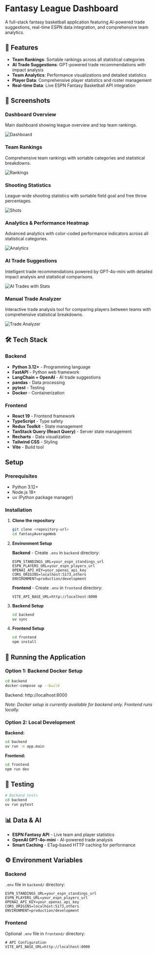 # Fantasy League Dashboard

A full-stack fantasy basketball application featuring AI-powered trade suggestions, real-time ESPN data integration, and comprehensive team analytics.

## 🏀 Features

- **Team Rankings**: Sortable rankings across all statistical categories
- **AI Trade Suggestions**: GPT-powered trade recommendations with impact analysis
- **Team Analytics**: Performance visualizations and detailed statistics
- **Player Data**: Comprehensive player statistics and roster management
- **Real-time Data**: Live ESPN Fantasy Basketball API integration

## 📸 Screenshots

### Dashboard Overview
Main dashboard showing league overview and top team rankings.

![Dashboard](screenshots/dashboard.png)

### Team Rankings
Comprehensive team rankings with sortable categories and statistical breakdowns.

![Rankings](screenshots/rankings.png)

### Shooting Statistics
League-wide shooting statistics with sortable field goal and free throw percentages.

![Shots](screenshots/shots.png)

### Analytics & Performance Heatmap  
Advanced analytics with color-coded performance indicators across all statistical categories.

![Analytics](screenshots/analytics.png)

### AI Trade Suggestions
Intelligent trade recommendations powered by GPT-4o-mini with detailed impact analysis and statistical comparisons.

![AI Trades with Stats](screenshots/ai-trades-with-stats.png)

### Manual Trade Analyzer
Interactive trade analysis tool for comparing players between teams with comprehensive statistical breakdowns.

![Trade Analyzer](screenshots/trade-analyzer.png)

## 🛠 Tech Stack

### Backend
- **Python 3.12+** - Programming language
- **FastAPI** - Python web framework
- **LangChain + OpenAI** - AI trade suggestions
- **pandas** - Data processing
- **pytest** - Testing
- **Docker** - Containerization

### Frontend
- **React 19** - Frontend framework
- **TypeScript** - Type safety
- **Redux Toolkit** - State management
- **TanStack Query (React Query)** - Server state management
- **Recharts** - Data visualization
- **Tailwind CSS** - Styling
- **Vite** - Build tool

## Setup

### Prerequisites
- Python 3.12+
- Node.js 18+
- uv (Python package manager)

### Installation

1. **Clone the repository**
   ```bash
   git clone <repository-url>
   cd fantasyAverageWeb
   ```

2. **Environment Setup**
   
   **Backend** - Create `.env` in `backend` directory:
   ```env
   ESPN_STANDINGS_URL=your_espn_standings_url
   ESPN_PLAYERS_URL=your_espn_players_url
   OPENAI_API_KEY=your_openai_api_key
   CORS_ORIGINS=localhost:5173,others
   ENVIRONMENT=production/development
   ```
   
   **Frontend** - Create `.env` in `frontend` directory:
   ```env
   VITE_API_BASE_URL=http://localhost:8000
   ```

3. **Backend Setup**
   ```bash
   cd backend
   uv sync
   ```

4. **Frontend Setup**
   ```bash
   cd frontend
   npm install
   ```

## 🚀 Running the Application

### Option 1: Backend Docker Setup
```bash
cd backend
docker-compose up --build
```
Backend: http://localhost:8000

*Note: Docker setup is currently available for backend only. Frontend runs locally.*

### Option 2: Local Development

**Backend:**
```bash
cd backend
uv run -m app.main
```

**Frontend:**
```bash
cd frontend
npm run dev
```

## 🧪 Testing

```bash
# Backend tests
cd backend
uv run pytest
```

## 📊 Data & AI

- **ESPN Fantasy API** - Live team and player statistics
- **OpenAI GPT-4o-mini** - AI-powered trade analysis
- **Smart Caching** - ETag-based HTTP caching for performance


## ⚙️ Environment Variables

### Backend
`.env` file in `backend/` directory:

```env
ESPN_STANDINGS_URL=your_espn_standings_url
ESPN_PLAYERS_URL=your_espn_players_url
OPENAI_API_KEY=your_openai_api_key
CORS_ORIGINS=localhost:5173,others
ENVIRONMENT=production/development
```

### Frontend
Optional `.env` file in `frontend/` directory:

```env
# API Configuration
VITE_API_BASE_URL=http://localhost:8000
```